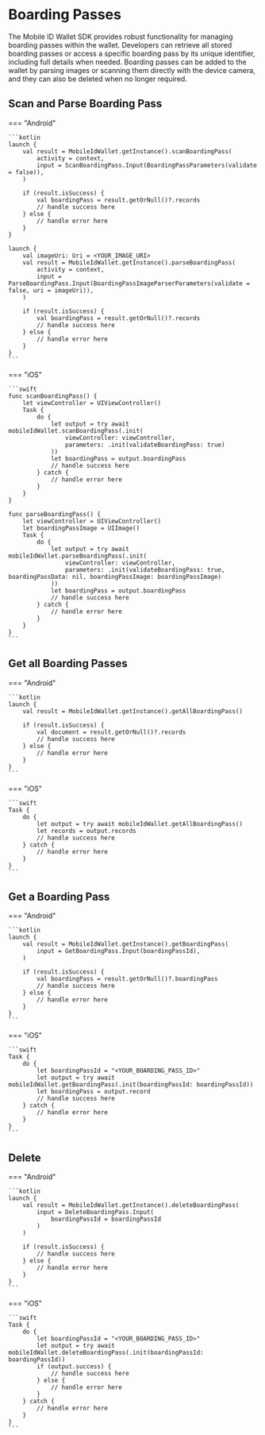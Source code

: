 # Boarding Passes

The Mobile ID Wallet SDK provides robust functionality for managing boarding passes within the wallet. Developers can retrieve all stored boarding passes or access a specific boarding pass by its unique identifier, including full details when needed. Boarding passes can be added to the wallet by parsing images or scanning them directly with the device camera, and they can also be deleted when no longer required. 

## Scan and Parse Boarding Pass

=== "Android"

    ```kotlin
	launch {
        val result = MobileIdWallet.getInstance().scanBoardingPass(
            activity = context,
            input = ScanBoardingPass.Input(BoardingPassParameters(validate = false)),
        )

        if (result.isSuccess) {
            val boardingPass = result.getOrNull()?.records
            // handle success here
        } else {
            // handle error here
        }
    }

    launch {
        val imageUri: Uri = <YOUR_IMAGE_URI>
        val result = MobileIdWallet.getInstance().parseBoardingPass(
            activity = context,
            input = ParseBoardingPass.Input(BoardingPassImageParserParameters(validate = false, uri = imageUri)),
        )

        if (result.isSuccess) {
            val boardingPass = result.getOrNull()?.records
            // handle success here
        } else {
            // handle error here
        }
    }
    ```

=== "iOS"

    ```swift
    func scanBoardingPass() {
        let viewController = UIViewController()
        Task {
            do {
                let output = try await mobileIdWallet.scanBoardingPass(.init(
                    viewController: viewController,
                    parameters: .init(validateBoardingPass: true)
                ))
                let boardingPass = output.boardingPass
                // handle success here
            } catch {
                // handle error here
            }
        }
    }
	
    func parseBoardingPass() {
        let viewController = UIViewController()
        let boardingPassImage = UIImage()
        Task {
            do {
                let output = try await mobileIdWallet.parseBoardingPass(.init(
                    viewController: viewController,
                    parameters: .init(validateBoardingPass: true, boardingPassData: nil, boardingPassImage: boardingPassImage)
                ))
                let boardingPass = output.boardingPass
                // handle success here
            } catch {
                // handle error here
            }
        }
    }
	```
	
## Get all Boarding Passes 

=== "Android"

    ```kotlin
	launch {
        val result = MobileIdWallet.getInstance().getAllBoardingPass()
    
        if (result.isSuccess) {
            val document = result.getOrNull()?.records
            // handle success here
        } else {
            // handle error here
        }
    }
    ```

=== "iOS"

    ```swift
    Task {
        do {
            let output = try await mobileIdWallet.getAllBoardingPass()
            let records = output.records
            // handle success here
        } catch {
            // handle error here
        }
    }
	```

## Get a Boarding Pass

=== "Android"

    ```kotlin
	launch {
        val result = MobileIdWallet.getInstance().getBoardingPass(
            input = GetBoardingPass.Input(boardingPassId),
        )
    
        if (result.isSuccess) {
            val boardingPass = result.getOrNull()?.boardingPass
            // handle success here
        } else {
            // handle error here
        }
    }
    ```

=== "iOS"

    ```swift
    Task {
        do {
            let boardingPassId = "<YOUR_BOARDING_PASS_ID>"
            let output = try await mobileIdWallet.getBoardingPass(.init(boardingPassId: boardingPassId))
            let boardingPass = output.record
            // handle success here
        } catch {
            // handle error here
        }
    }
    ```
	
## Delete

=== "Android"

    ```kotlin
	launch {
        val result = MobileIdWallet.getInstance().deleteBoardingPass(
            input = DeleteBoardingPass.Input(
                boardingPassId = boardingPassId
            )
        )
    
        if (result.isSuccess) {
            // handle success here
        } else {
            // handle error here
        }
    }
    ```

=== "iOS"

	```swift
    Task {
        do {
            let boardingPassId = "<YOUR_BOARDING_PASS_ID>"
            let output = try await mobileIdWallet.deleteBoardingPass(.init(boardingPassId: boardingPassId))
            if (output.success) {
                // handle success here
            } else {
                // handle error here
            }
        } catch {
            // handle error here
        }
    }
	```
